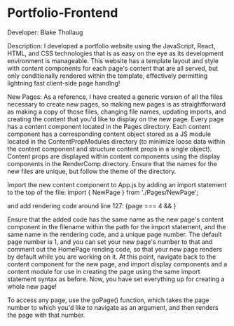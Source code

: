 # Portfolio-Frontend
Developer: Blake Thollaug

Description: I developed a portfolio website using the JavaScript, React, HTML, and CSS technologies that is as easy on the eye as its development environment is manageable. This website has a template layout and style with content components for each page's content that are all served, but only conditionally rendered within the template, effectively permitting lightning fast client-side page handlng!

New Pages: As a reference, I have created a generic version of all the files necessary to create new pages, so making new pages is as straightforward as making a copy of those files, changing file names, updating imports, and creating the content that you'd like to display on the new page. Every page has a content component located in the Pages directory. Each content component has a corresponding content object stored as a JS module located in the ContentPropModules directory (to minimize loose data within the content component and structure content props in a single object). Content props are displayed within content components using the display components in the RenderComp directory. Ensure that the names for the new files are unique, but follow the theme of the directory.

Import the new content component to App.js by adding an import statement to the top of the file:
import { NewPage } from './Pages/NewPage';

and add rendering code around line 127:
{page === 4 &&
    <NewPage
        featureAlertFunct={featureAlertFunct}
        mobile={mobile}
    />
}

Ensure that the added code has the same name as the new page's content component in the filename within the path for the import statement, and the same name in the rendering code, and a unique page number. The default page number is 1, and you can set your new page's number to that and comment out the HomePage rending code, so that your new page renders by default while you are working on it. At this point, navigate back to the content component for the new page, and import display components and a content module for use in creating the page using the same import statement syntax as before. Now, you have set everything up for creating a whole new page!

To access any page, use the goPage() function, which takes the page number to which you'd like to navigate as an argument, and then renders the page with that number.